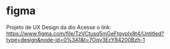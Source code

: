 # figma
Projeto de UX Design da dio
Acesse o link: https://www.figma.com/file/TzVCtusq5mGeFtgyplx8t4/Untitled?type=design&node-id=0%3A1&t=7Oqv3EcY84200Bzh-1
